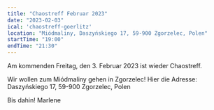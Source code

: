 ```yaml
---
title: "Chaostreff Februar 2023"
date: "2023-02-03"
ical: 'chaostreff-goerlitz'
location: "Miódmaliny, Daszyńskiego 17, 59-900 Zgorzelec, Polen"
startTime: "19:00"
endTime: "21:30"
---
```


Am kommenden Freitag, den 3. Februar 2023 ist wieder Chaostreff. 

Wir wollen zum Miódmaliny gehen in Zgorzelec! 
Hier die Adresse: Daszyńskiego 17, 59-900 Zgorzelec, Polen

Bis dahin!
Marlene
